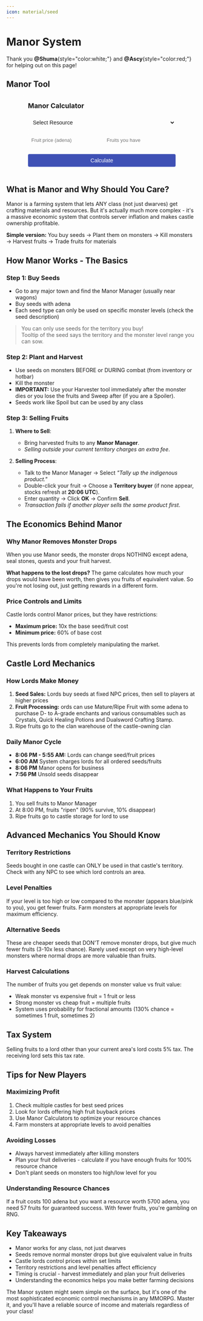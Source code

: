 ```yaml
---
icon: material/seed
---
```


# Manor System

Thank you **@Shuma**{style="color:white;"} and **@Ascy**{style="color:red;"} for helping out on this page!

## Manor Tool

<figure>
<div class="manor-calc">
  <h3>Manor Calculator</h3>
  
  <select id="res_list" onchange="selRes(this.value)">
    <option value="0">Select Resource</option>
  </select>
  
  <div class="inputs">
    <input type="number" id="buy_price" placeholder="Fruit price (adena)" min="1">
    <input type="number" id="crop_num" placeholder="Fruits you have" min="1">
    <button onclick="doCalc()">Calculate</button>
  </div>

  <div id="result" class="result hidden"></div>
</div>
</figure>

<style>
.manor-calc {
  padding: 1rem;
  border-radius: 6px;
  background: rgba(255,255,255,0.05);
  border: 1px solid rgba(255,255,255,0.1);
  max-width: 400px;
}

.manor-calc h3 {
  margin: 0 0 1rem 0;
  font-size: 1.1rem;
}

#buy_price, #crop_num {
    font-size: 13px !important;
}

.manor-calc select, .manor-calc input, .manor-calc button {
  width: 100%;
  padding: 0.5rem;
  margin-bottom: 0.75rem;
  border: 1px solid rgba(255,255,255,0.2);
  border-radius: 4px;
  background: rgba(255,255,255,0.08);
  color: inherit;
  font-size: 0.9rem;
}

.manor-calc select:focus, .manor-calc input:focus {
  outline: none;
  border-color: #3F51B5;
  background: rgba(255,255,255,0.12);
}

.manor-calc button {
  background: #3F51B5;
  color: white;
  cursor: pointer;
  font-weight: 500;
  margin-bottom: 0;
}

.manor-calc button:hover {
  background: #303F9F;
}

.inputs {
  display: grid;
  grid-template-columns: 1fr 1fr;
  gap: 0.5rem;
}

.inputs button {
  grid-column: span 2;
}

.result {
  padding: 0.75rem;
  border-radius: 4px;
  font-size: 0.85rem;
  margin-top: 0.75rem;
}

.result.success {
  background: rgba(76, 175, 80, 0.2);
  border: 1px solid rgba(76, 175, 80, 0.5);
  color: #A5D6A7;
}

.result.warning {
  background: rgba(255, 152, 0, 0.2);
  border: 1px solid rgba(255, 152, 0, 0.5);
  color: #FFCC02;
}

.result.hidden {
  display: none;
}
</style>

<script>
const resources = {
  "Adamantite Nugget": 5000, "Animal Bone": 150, "Animal Skin": 150, "Asofe": 6000, "Braided Hemp": 500,
  "Charcoal": 200, "Coal": 200, "Coarse Bone Powder": 1500, "Cokes": 1200, "Cord": 325, "Crafted Leather": 5700,
  "Durable Metal Plate": 8500, "Enria": 12000, "High Grade Suede": 2400, "Iron Ore": 200, "Leather": 900,
  "Metallic Fiber": 700, "Metallic Thread": 2000, "Mithril Alloy": 12100, "Mithril Ore": 1000, "Mold Glue": 6000,
  "Mold Hardener": 23000, "Mold Lubricant": 10000, "Oriharukon": 24600, "Oriharukon Ore": 3000, "Silver Nugget": 500,
  "Steel": 2000, "Stem": 100, "Suede": 300, "Synthetic Cokes": 6600, "Thorns": 6000, "Thread": 100,
  "Varnish": 200, "Varnish Of Purity": 7100
};

let selectedResource = null;

function fillSelect() {
  const select = document.getElementById("res_list");
  Object.keys(resources).forEach(name => {
    const option = document.createElement("option");
    option.value = name;
    option.textContent = name;
    select.appendChild(option);
  });
}

function selRes(name) {
  selectedResource = resources[name] ? { name, price: resources[name] } : null;
}

function doCalc() {
  const fruits = parseInt(document.getElementById("crop_num").value);
  const buyPrice = parseInt(document.getElementById("buy_price").value);
  const result = document.getElementById("result");
  
  if (!selectedResource || !fruits || !buyPrice) {
    result.textContent = "Please fill all fields";
    result.className = "result warning";
    return;
  }
  
  const total = fruits * buyPrice;
  const resourceCount = Math.floor(total / selectedResource.price);
  const isOptimal = total % selectedResource.price === 0;
  
  if (isOptimal) {
    result.textContent = `Perfect! You'll get exactly ${resourceCount} ${selectedResource.name}`;
    result.className = "result success";
  } else {
    let minFruits = fruits;
    let maxFruits = fruits;
    
    while (minFruits > 0 && (minFruits * buyPrice) % selectedResource.price !== 0) {
      minFruits--;
    }
    
    while ((maxFruits * buyPrice) % selectedResource.price !== 0) {
      maxFruits++;
    }
    
    let suggestion = "";
    if (minFruits > 0) {
      suggestion = ` Better: ${minFruits} or ${maxFruits} fruits for no waste.`;
    } else {
      suggestion = ` Better: ${maxFruits} fruits for no waste.`;
    }
    
    result.textContent = `Wasteful! ${resourceCount} resources.${suggestion}`;
    result.className = "result warning";
  }
}

document.addEventListener('DOMContentLoaded', fillSelect);
</script>

## What is Manor and Why Should You Care?

Manor is a farming system that lets ANY class (not just dwarves) get crafting materials and resources. But it's actually much more complex - it's a massive economic system that controls server inflation and makes castle ownership profitable.

**Simple version:** You buy seeds → Plant them on monsters → Kill monsters → Harvest fruits → Trade fruits for materials

## How Manor Works - The Basics

### Step 1: Buy Seeds
- Go to any major town and find the Manor Manager (usually near wagons)
- Buy seeds with adena
- Each seed type can only be used on specific monster levels (check the seed description)

> You can only use seeds for the territory you buy! <br> Tooltip of the seed says the territory and the monster level range you can sow. 

### Step 2: Plant and Harvest
- Use seeds on monsters BEFORE or DURING combat (from inventory or hotbar)
- Kill the monster
- **IMPORTANT:** Use your Harvester tool immediately after the monster dies or you lose the fruits and Sweep after (if you are a Spoiler).
- Seeds work like Spoil but can be used by any class

### Step 3: Selling Fruits
1. **Where to Sell**:  

    - Bring harvested fruits to any **Manor Manager**.  
    - *Selling outside your current territory charges an extra fee*.  

2. **Selling Process**:  

    - Talk to the Manor Manager → Select *"Tally up the indigenous product."*  
    - Double-click your fruit → Choose a **Territory buyer** (if none appear, stocks refresh at **20:06 UTC**).  
    - Enter quantity → Click **OK** → Confirm **Sell**.  
    - *Transaction fails if another player sells the same product first*.  

## The Economics Behind Manor

### Why Manor Removes Monster Drops
When you use Manor seeds, the monster drops NOTHING except adena, seal stones, quests and your fruit harvest. 

**What happens to the lost drops?**
The game calculates how much your drops would have been worth, then gives you fruits of equivalent value. So you're not losing out, just getting rewards in a different form.

### Price Controls and Limits
Castle lords control Manor prices, but they have restrictions:

- **Maximum price:** 10x the base seed/fruit cost
- **Minimum price:** 60% of base cost

This prevents lords from completely manipulating the market.

## Castle Lord Mechanics

### How Lords Make Money
1. **Seed Sales:** Lords buy seeds at fixed NPC prices, then sell to players at higher prices
2. **Fruit Processing:** ords can use Mature/Ripe Fruit with some adena to purchase D- to A-grade enchants and various consumables such as Crystals, Quick Healing Potions and Dualsword Crafting Stamp.
3. Ripe fruits go to the clan warehouse of the castle-owning clan

### Daily Manor Cycle
- **8:06 PM - 5:55 AM:** Lords can change seed/fruit prices
- **6:00 AM** System charges lords for all ordered seeds/fruits
- **8:06 PM** Manor opens for business
- **7:56 PM** Unsold seeds disappear

### What Happens to Your Fruits
1. You sell fruits to Manor Manager
2. At 8:00 PM, fruits "ripen" (90% survive, 10% disappear)
3. Ripe fruits go to castle storage for lord to use

## Advanced Mechanics You Should Know

### Territory Restrictions
Seeds bought in one castle can ONLY be used in that castle's territory. Check with any NPC to see which lord controls an area.

### Level Penalties
If your level is too high or low compared to the monster (appears blue/pink to you), you get fewer fruits. Farm monsters at appropriate levels for maximum efficiency.

### Alternative Seeds
These are cheaper seeds that DON'T remove monster drops, but give much fewer fruits (3-10x less chance). Rarely used except on very high-level monsters where normal drops are more valuable than fruits.

### Harvest Calculations
The number of fruits you get depends on monster value vs fruit value:

- Weak monster vs expensive fruit = 1 fruit or less
- Strong monster vs cheap fruit = multiple fruits
- System uses probability for fractional amounts (130% chance = sometimes 1 fruit, sometimes 2)

## Tax System

Selling fruits to a lord other than your current area's lord costs 5% tax. The receiving lord sets this tax rate.

## Tips for New Players

### Maximizing Profit
1. Check multiple castles for best seed prices
2. Look for lords offering high fruit buyback prices
3. Use Manor Calculators to optimize your resource chances
4. Farm monsters at appropriate levels to avoid penalties

### Avoiding Losses
- Always harvest immediately after killing monsters
- Plan your fruit deliveries - calculate if you have enough fruits for 100% resource chance
- Don't plant seeds on monsters too high/low level for you

### Understanding Resource Chances
If a fruit costs 100 adena but you want a resource worth 5700 adena, you need 57 fruits for guaranteed success. With fewer fruits, you're gambling on RNG.

## Key Takeaways

- Manor works for any class, not just dwarves
- Seeds remove normal monster drops but give equivalent value in fruits
- Castle lords control prices within set limits
- Territory restrictions and level penalties affect efficiency
- Timing is crucial - harvest immediately and plan your fruit deliveries
- Understanding the economics helps you make better farming decisions

The Manor system might seem simple on the surface, but it's one of the most sophisticated economic control mechanisms in any MMORPG. Master it, and you'll have a reliable source of income and materials regardless of your class!